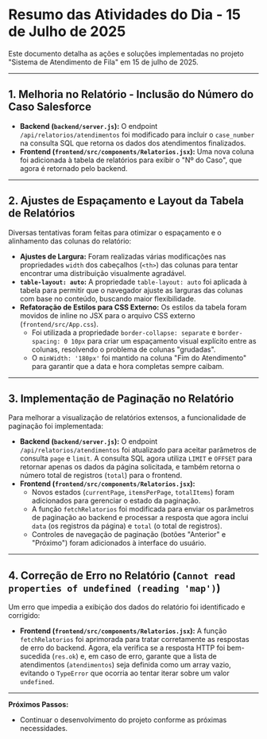 # Resumo das Atividades do Dia - 15 de Julho de 2025

Este documento detalha as ações e soluções implementadas no projeto "Sistema de Atendimento de Fila" em 15 de julho de 2025.

---

## 1. Melhoria no Relatório - Inclusão do Número do Caso Salesforce

- **Backend (`backend/server.js`):** O endpoint `/api/relatorios/atendimentos` foi modificado para incluir o `case_number` na consulta SQL que retorna os dados dos atendimentos finalizados.
- **Frontend (`frontend/src/components/Relatorios.jsx`):** Uma nova coluna foi adicionada à tabela de relatórios para exibir o "Nº do Caso", que agora é retornado pelo backend.

---

## 2. Ajustes de Espaçamento e Layout da Tabela de Relatórios

Diversas tentativas foram feitas para otimizar o espaçamento e o alinhamento das colunas do relatório:

- **Ajustes de Largura:** Foram realizadas várias modificações nas propriedades `width` dos cabeçalhos (`<th>`) das colunas para tentar encontrar uma distribuição visualmente agradável.
- **`table-layout: auto`:** A propriedade `table-layout: auto` foi aplicada à tabela para permitir que o navegador ajuste as larguras das colunas com base no conteúdo, buscando maior flexibilidade.
- **Refatoração de Estilos para CSS Externo:** Os estilos da tabela foram movidos de inline no JSX para o arquivo CSS externo (`frontend/src/App.css`).
  - Foi utilizada a propriedade `border-collapse: separate` e `border-spacing: 0 10px` para criar um espaçamento visual explícito entre as colunas, resolvendo o problema de colunas "grudadas".
  - O `minWidth: '180px'` foi mantido na coluna "Fim do Atendimento" para garantir que a data e hora completas sempre caibam.

---

## 3. Implementação de Paginação no Relatório

Para melhorar a visualização de relatórios extensos, a funcionalidade de paginação foi implementada:

- **Backend (`backend/server.js`):** O endpoint `/api/relatorios/atendimentos` foi atualizado para aceitar parâmetros de consulta `page` e `limit`. A consulta SQL agora utiliza `LIMIT` e `OFFSET` para retornar apenas os dados da página solicitada, e também retorna o número total de registros (`total`) para o frontend.
- **Frontend (`frontend/src/components/Relatorios.jsx`):**
  - Novos estados (`currentPage`, `itemsPerPage`, `totalItems`) foram adicionados para gerenciar o estado da paginação.
  - A função `fetchRelatorios` foi modificada para enviar os parâmetros de paginação ao backend e processar a resposta que agora inclui `data` (os registros da página) e `total` (o total de registros).
  - Controles de navegação de paginação (botões "Anterior" e "Próximo") foram adicionados à interface do usuário.

---

## 4. Correção de Erro no Relatório (`Cannot read properties of undefined (reading 'map')`)

Um erro que impedia a exibição dos dados do relatório foi identificado e corrigido:

- **Frontend (`frontend/src/components/Relatorios.jsx`):** A função `fetchRelatorios` foi aprimorada para tratar corretamente as respostas de erro do backend. Agora, ela verifica se a resposta HTTP foi bem-sucedida (`res.ok`) e, em caso de erro, garante que a lista de atendimentos (`atendimentos`) seja definida como um array vazio, evitando o `TypeError` que ocorria ao tentar iterar sobre um valor `undefined`.

---

**Próximos Passos:**

- Continuar o desenvolvimento do projeto conforme as próximas necessidades.